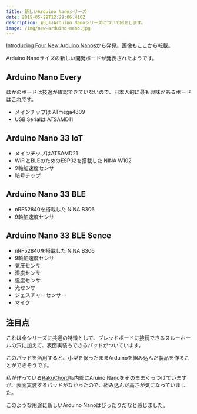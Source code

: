 ```yaml
---
title: 新しいArduino Nanoシリーズ
date: 2019-05-29T12:29:06.410Z
description: 新しいArduino Nanoシリーズについて紹介します。
image: /img/new-arduino-nano.jpg
---
```

[Introducing Four New Arduino Nanos](https://blog.hackster.io/introducing-four-new-arduino-nanos-869b8abbccb4)から発見。画像もここから転載。

Arduino Nanoサイズの新しい開発ボードが発表されたようです。

## Arduino Nano Every

ほかのボードは技適が確認できていないので、日本人的に最も興味があるボードはこれです。

- メインチップは ATmega4809
- USB Serialは ATSAMD11

## Arduino Nano 33 IoT

- メインチップはATSAMD21
- WiFiとBLEのためのESP32を搭載した NINA W102
- 9軸加速度センサ
- 暗号チップ

## Arduino Nano 33 BLE

- nRF52840を搭載した NINA B306
- 9軸加速度センサ

## Arduino Nano 33 BLE Sence

- nRF52840を搭載した NINA B306
- 9軸加速度センサ
- 気圧センサ
- 湿度センサ
- 温度センサ
- 光センサ
- ジェスチャーセンサー
- マイク

## 注目点

これは全シリーズに共通の特徴として、ブレッドボードに接続できるスルーホールの穴に加えて、表面実装もできるパッドがついています。

このパッドを活用すると、小型を保ったままArduinoを組み込んだ製品を作ることができそうです。

私が作っている[RakuChord](https://inajob.github.io/rakuchord/)も内部にAruino Nanoをそのままくっつけていますが、表面実装するパッドがなかったので、組み込んだ高さが気になっていました。

このような用途に新しいArduino Nanoはぴったりだなと感じました。



